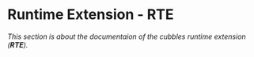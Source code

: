 # Runtime Extension - RTE

_This section is about the documentaion of the cubbles runtime extension \(**RTE**\)._

